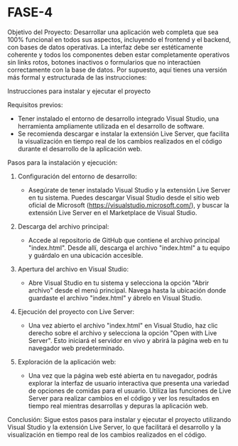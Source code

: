 # FASE-4
Objetivo del Proyecto: Desarrollar una aplicación web completa que sea 100% funcional en todos sus aspectos, incluyendo el frontend y el backend, con bases de datos operativas. La interfaz debe ser estéticamente coherente y todos los componentes deben estar completamente operativos sin links rotos, botones inactivos o formularios que no interactúen correctamente con la base de datos.
Por supuesto, aquí tienes una versión más formal y estructurada de las instrucciones:

Instrucciones para instalar y ejecutar el proyecto

Requisitos previos:
- Tener instalado el entorno de desarrollo integrado Visual Studio, una herramienta ampliamente utilizada en el desarrollo de software.
- Se recomienda descargar e instalar la extensión Live Server, que facilita la visualización en tiempo real de los cambios realizados en el código durante el desarrollo de la aplicación web.

Pasos para la instalación y ejecución:

1. Configuración del entorno de desarrollo:
   - Asegúrate de tener instalado Visual Studio y la extensión Live Server en tu sistema. Puedes descargar Visual Studio desde el sitio web oficial de Microsoft (https://visualstudio.microsoft.com/), y buscar la extensión Live Server en el Marketplace de Visual Studio.

2. Descarga del archivo principal:
   - Accede al repositorio de GitHub que contiene el archivo principal "index.html". Desde allí, descarga el archivo "index.html" a tu equipo y guárdalo en una ubicación accesible.

3. Apertura del archivo en Visual Studio:
   - Abre Visual Studio en tu sistema y selecciona la opción "Abrir archivo" desde el menú principal. Navega hasta la ubicación donde guardaste el archivo "index.html" y ábrelo en Visual Studio.

4. Ejecución del proyecto con Live Server:
   - Una vez abierto el archivo "index.html" en Visual Studio, haz clic derecho sobre el archivo y selecciona la opción "Open with Live Server". Esto iniciará el servidor en vivo y abrirá la página web en tu navegador web predeterminado.

5. Exploración de la aplicación web:
   - Una vez que la página web esté abierta en tu navegador, podrás explorar la interfaz de usuario interactiva que presenta una variedad de opciones de comidas para el usuario. Utiliza las funciones de Live Server para realizar cambios en el código y ver los resultados en tiempo real mientras desarrollas y depuras la aplicación web.

Conclusión:
Sigue estos pasos para instalar y ejecutar el proyecto utilizando Visual Studio y la extensión Live Server, lo que facilitará el desarrollo y la visualización en tiempo real de los cambios realizados en el código.
